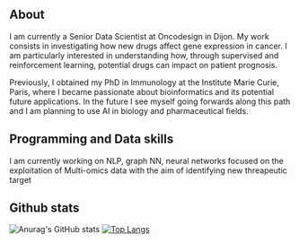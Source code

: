 
## About

I am currently a Senior Data Scientist at Oncodesign in Dijon. My work consists in investigating how new drugs affect gene expression in cancer. I am particularly interested in understanding how, through supervised and reinforcement learning, potential drugs can impact on patient prognosis.

Previously, I obtained my PhD in Immunology at the Institute Marie Curie, Paris, where I became passionate about bioinformatics and its potential future applications. In the future I see myself going forwards along this path and I am planning to use AI in biology and pharmaceutical fields.

## Programming and Data skills

I am currently working on NLP, graph NN, neural networks focused on the exploitation of Multi-omics data with the aim of identifying new threapeutic target


## Github stats 

![Anurag's GitHub stats](https://github-readme-stats.vercel.app/api?username=SalvatoreRa&show_icons=true&theme=radical)
[![Top Langs](https://github-readme-stats.vercel.app/api/top-langs/?username=SalvatoreRa&theme=radical)](https://github.com/SalvatoreRa/github-readme-stats)

<!--
**SalvatoreRa/SalvatoreRA** is a ✨ _special_ ✨ repository because its `README.md` (this file) appears on your GitHub profile.

Here are some ideas to get you started:

- 🔭 I’m currently working on ...
- 🌱 I’m currently learning ...
- 👯 I’m looking to collaborate on ...
- 🤔 I’m looking for help with ...
- 💬 Ask me about ...
- 📫 How to reach me: ...
- 😄 Pronouns: ...
- ⚡ Fun fact: ...
-->
